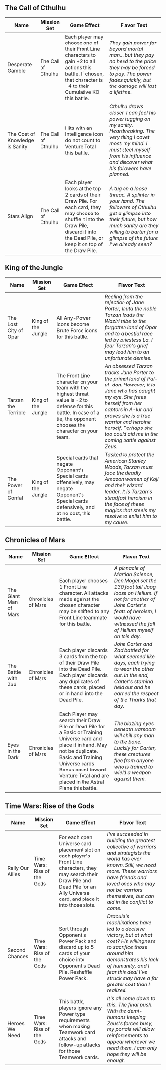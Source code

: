 
## The Call of Cthulhu
| Name | Mission Set | Game Effect | Flavor Text |
|----|-----------|-----------|-----------|
| Desperate Gamble | The Call of Cthulhu | Each player may choose one of their Front Line characters to gain +2 to all actions this battle. If chosen, that character is -4 to their Cumulative KO this battle. | *They gain power far beyond mortal man... but they pay no heed to the price they may be forced to pay. The power fades quickly, but the damage will last a lifetime.* |
| The Cost of Knowledge is Sanity | The Call of Cthulhu | Hits with an Intelligence icon do not count to Venture Total this battle. | *Cthulhu draws closer. I can feel his power tugging on my sanity. Heartbreaking. The very thing I covet most: my mind. I must steel myself from his influence and discover what his followers have planned.* |
| Stars Align | The Call of Cthulhu | Each player looks at the top 2 cards of their Draw Pile. For each card, they may choose to shuffle it into the Draw Pile, discard it into the Dead Pile, or keep it on top of the Draw Pile. | *A tug on a loose thread. A splinter in your hand. The followers of Cthulhu get a glimpse into their future, but how much sanity are they willing to barter for a glimpse of the future I've already seen?* |

## King of the Jungle
| Name | Mission Set | Game Effect | Flavor Text |
|----|-----------|-----------|-----------|
| The Lost City of Opar | King of the Jungle | All Any-Power icons become Brute Force icons for this battle. | *Reeling from the rejection of Jane Porter, Inuta the noble Tarzan leads the Waziri tribe to the forgotten land of Opar and to a bestial race led by priestess La. I fear Tarzan's grief may lead him to an unfortunate demise.* |
| Tarzan the Terrible | King of the Jungle | The Front Line character on your team with the highest threat value is -2 to defense for this battle. In case of a tie, the opponent chooses the character on your team. | *An obsessed Tarzan tracks Jane Porter to the primal land of Pal-ul-don. However, it is Jane who has caught my eye. She frees herself from her captors in A-lur and proves she is a true warrior and heroine herself. Perhaps she too could aid me in the coming battle against Zeus.* |
| The Power of Gonfal | King of the Jungle | Special cards that negate Opponent's Special cards offensively, may negate Opponent's Special cards defensively, and at no cost, this battle. | *Tasked to protect the American Stanley Woods, Tarzan must face the deadly Amazon women of Koji and their wizard leader. It is Tarzan's steadfast heroism in the face of these magics that steels my resolve to enlist him to my cause.* |

## Chronicles of Mars
| Name | Mission Set | Game Effect | Flavor Text |
|----|-----------|-----------|-----------|
| The Giant Man of Mars | Chronicles of Mars | Each player chooses 1 Front Line character. All attacks made against the chosen character may be shifted to any Front Line teammate for this battle. | *A pinnacle of Martian Science, Den Mogel set the 130 foot tall Joog loose on Helium. If not for another of John Carter's feats of heroism, I would have witnessed the fall of Helium myself on this day.* |
| The Battle with Zad | Chronicles of Mars | Each player discards 3 cards from the top of their Draw Pile into the Dead Pile. Each player discards any duplicates of these cards, placed or in hand, into the Dead Pile. | *John Carter and Zad battled for what seemed like days, each trying to wear the other out. In the end, Carter's stamina held out and he earned the respect of the Tharks that day.* |
| Eyes in the Dark | Chronicles of Mars | Each Player may search their Draw Pile or Dead Pile for a Basic or Training Universe card and place it in hand. May not be duplicate. Basic and Training Universe cards Bonus count toward Venture Total and are placed in the Astral Plane this battle. | *The blazing eyes beneath Barsoom will chill any man to the bone. Luckily for Carter, these creatures flee from anyone who is trained to wield a weapon against them.* |

## Time Wars: Rise of the Gods
| Name | Mission Set | Game Effect | Flavor Text |
|----|-----------|-----------|-----------|
| Rally Our Allies | Time Wars: Rise of the Gods | For each open Universe card placement slot on each player's Front Line characters, they may search their Draw Pile and Dead Pile for an Ally Universe card, and place it into those slots. | *I've succeeded in building the greatest collective of warriors and strategists the world has ever known. Still, we need more. These warriors have friends and loved ones who may not be warriors themselves, but can aid in the conflict to come.* |
| Second Chances | Time Wars: Rise of the Gods | Sort through Opponent's Power Pack and discard up to 5 cards of your choice into Opponent's Dead Pile. Reshuffle Power Pack. | *Dracula's machinations have led to a decisive victory, but at what cost? His willingness to sacrifice those around him demonstrates his lack of humanity, and I fear this deal I've struck may have a far greater cost than I realized.* |
| Heroes We Need | Time Wars: Rise of the Gods | This battle, players ignore any Power type requirements when making Teamwork card attacks and follow-up attacks for those Teamwork cards. | *It's all come down to this. The final push. With the demi-humans keeping Zeus's forces busy, my portals will allow reinforcements to appear wherever we need them. I can only hope they will be enough.* |
